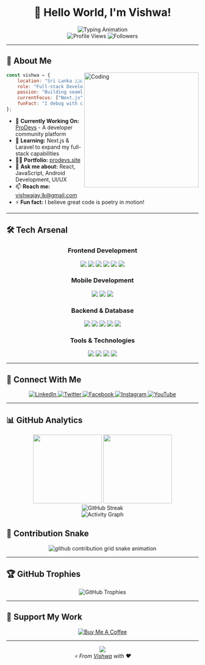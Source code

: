 # <div align="center">👋 Hello World, I'm Vishwa!</div>

<div align="center">
  <img src="https://readme-typing-svg.herokuapp.com?font=Fira+Code&size=24&duration=3000&pause=1000&color=0E7DB8&center=true&vCenter=true&width=600&lines=Frontend+Developer+from+Sri+Lanka;Building+Beautiful+Web+Experiences;Always+Learning+New+Technologies;Welcome+to+My+GitHub+Profile!" alt="Typing Animation" />
</div>

<div align="center">
  <img src="https://komarev.com/ghpvc/?username=mjaylk&label=Profile%20Views&color=0e75b6&style=for-the-badge" alt="Profile Views" />
  <img src="https://img.shields.io/github/followers/mjaylk?label=Followers&style=for-the-badge&color=0e75b6" alt="Followers" />
</div>

---

## 🚀 About Me

<img align="right" alt="Coding" width="300" src="https://cdn.dribbble.com/users/1162077/screenshots/3848914/programmer.gif">

```javascript
const vishwa = {
    location: "Sri Lanka 🇱🇰",
    role: "Full-stack Developer",
    passion: "Building seamless full-stack applications",
    currentFocus: ["Next.js", "Laravel", "Android Studio"],
    funFact: "I debug with console.log() and I'm proud of it! 😄"
};
```

- 🔭 **Currently Working On:** [ProDevs](https://prodevs.site) - A developer community platform
- 🌱 **Learning:** Next.js & Laravel to expand my full-stack capabilities
- 👨‍💻 **Portfolio:** [prodevs.site](https://prodevs.site)
- 💬 **Ask me about:** React, JavaScript, Android Development, UI/UX
- 📫 **Reach me:** vishwajay.lk@gmail.com
- ⚡ **Fun fact:** I believe great code is poetry in motion!

---

## 🛠️ Tech Arsenal

<div align="center">

### Frontend Development
<p>
  <img src="https://img.shields.io/badge/JavaScript-F7DF1E?style=for-the-badge&logo=javascript&logoColor=black" />
  <img src="https://img.shields.io/badge/TypeScript-3178C6?style=for-the-badge&logo=typescript&logoColor=white" />
  <img src="https://img.shields.io/badge/React-61DAFB?style=for-the-badge&logo=react&logoColor=black" />
  <img src="https://img.shields.io/badge/HTML5-E34F26?style=for-the-badge&logo=html5&logoColor=white" />
  <img src="https://img.shields.io/badge/CSS3-1572B6?style=for-the-badge&logo=css3&logoColor=white" />
  <img src="https://img.shields.io/badge/Bootstrap-7952B3?style=for-the-badge&logo=bootstrap&logoColor=white" />
</p>

### Mobile Development
<p>
  <img src="https://img.shields.io/badge/Android-3DDC84?style=for-the-badge&logo=android&logoColor=white" />
  <img src="https://img.shields.io/badge/Flutter-02569B?style=for-the-badge&logo=flutter&logoColor=white" />
  <img src="https://img.shields.io/badge/Java-ED8B00?style=for-the-badge&logo=java&logoColor=white" />
</p>

### Backend & Database
<p>
  <img src="https://img.shields.io/badge/PHP-777BB4?style=for-the-badge&logo=php&logoColor=white" />
  <img src="https://img.shields.io/badge/Laravel-FF2D20?style=for-the-badge&logo=laravel&logoColor=white" />
  <img src="https://img.shields.io/badge/MySQL-4479A1?style=for-the-badge&logo=mysql&logoColor=white" />
  <img src="https://img.shields.io/badge/PostgreSQL-316192?style=for-the-badge&logo=postgresql&logoColor=white" />
  <img src="https://img.shields.io/badge/Firebase-FFCA28?style=for-the-badge&logo=firebase&logoColor=black" />
</p>

### Tools & Technologies
<p>
  <img src="https://img.shields.io/badge/Git-F05032?style=for-the-badge&logo=git&logoColor=white" />
  <img src="https://img.shields.io/badge/.NET-512BD4?style=for-the-badge&logo=dotnet&logoColor=white" />
  <img src="https://img.shields.io/badge/C%23-239120?style=for-the-badge&logo=c-sharp&logoColor=white" />
  <img src="https://img.shields.io/badge/C++-00599C?style=for-the-badge&logo=c%2B%2B&logoColor=white" />
</p>

</div>

---

## 🤝 Connect With Me

<div align="center">
  <a href="https://linkedin.com/in/vishwa-jayarathna" target="_blank">
    <img src="https://img.shields.io/badge/LinkedIn-0077B5?style=for-the-badge&logo=linkedin&logoColor=white" alt="LinkedIn" />
  </a>
  <a href="https://twitter.com/vishwajay_" target="_blank">
    <img src="https://img.shields.io/badge/Twitter-1DA1F2?style=for-the-badge&logo=twitter&logoColor=white" alt="Twitter" />
  </a>
  <a href="https://fb.com/vishwa.jayarathna.2025" target="_blank">
    <img src="https://img.shields.io/badge/Facebook-1877F2?style=for-the-badge&logo=facebook&logoColor=white" alt="Facebook" />
  </a>
  <a href="https://instagram.com/m.jay.lk" target="_blank">
    <img src="https://img.shields.io/badge/Instagram-E4405F?style=for-the-badge&logo=instagram&logoColor=white" alt="Instagram" />
  </a>
  <a href="https://www.youtube.com/c/@auraceylone" target="_blank">
    <img src="https://img.shields.io/badge/YouTube-FF0000?style=for-the-badge&logo=youtube&logoColor=white" alt="YouTube" />
  </a>
</div>

---

## 📊 GitHub Analytics

<div align="center">
  <img height="180em" src="https://github-readme-stats.vercel.app/api?username=mjaylk&show_icons=true&theme=tokyonight&include_all_commits=true&count_private=true" />
  <img height="180em" src="https://github-readme-stats.vercel.app/api/top-langs/?username=mjaylk&layout=compact&langs_count=8&theme=tokyonight" />
</div>

<div align="center">
  <img src="https://github-readme-streak-stats.herokuapp.com/?user=mjaylk&theme=tokyonight" alt="GitHub Streak" />
</div>

<div align="center">
  <img src="https://github-readme-activity-graph.vercel.app/graph?username=mjaylk&theme=tokyo-night&bg_color=1a1b27&color=70a5fd&line=70a5fd&point=bf91f3&area=true&hide_border=true" alt="Activity Graph" />
</div>

## 🐍 Contribution Snake

<div align="center">
  <picture>
    <source media="(prefers-color-scheme: dark)" srcset="https://raw.githubusercontent.com/mjaylk/mjaylk/output/snake-dark.svg">
    <source media="(prefers-color-scheme: light)" srcset="https://raw.githubusercontent.com/mjaylk/mjaylk/output/snake.svg">
    <img alt="github contribution grid snake animation" src="https://raw.githubusercontent.com/mjaylk/mjaylk/output/snake.svg">
  </picture>
</div>

---

## 🏆 GitHub Trophies

<div align="center">
  <img src="https://github-profile-trophy.vercel.app/?username=mjaylk&theme=tokyonight&no-frame=false&no-bg=false&margin-w=4&row=1" alt="GitHub Trophies" />
</div>

---

## 💝 Support My Work

<div align="center">
  <a href="https://www.buymeacoffee.com/auraceylone">
    <img src="https://img.shields.io/badge/Buy%20Me%20A%20Coffee-FFDD00?style=for-the-badge&logo=buy-me-a-coffee&logoColor=black" alt="Buy Me A Coffee" />
  </a>
</div>

---

<div align="center">
  <img src="https://capsule-render.vercel.app/api?type=waving&color=gradient&height=100&section=footer&width=100%" />
</div>

<div align="center">
  <i>⭐️ From <a href="https://github.com/mjaylk">Vishwa</a> with ❤️</i>
</div>
